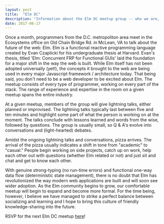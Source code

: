 ```yaml
---
layout: post
title:  "Elm DC"
description: "Information about the Elm DC meetup group -- who we are, what we do at meetups, where we see the future of Web Development going."
date: 2017-06-17
---
```


Once a month, programmers from the D.C. metropoliton area meet in the Ecosystems office on Old Chain Bridge Rd. in McLean, VA to talk about the future of the web: Elm. Elm is a functional reactive programming language created by Evan Czaplicki for his undergraduate thesis at Harvard. Evan's thesis, titled 'Elm: Concurrent FRP for Functional GUIs' laid the foundation for a major shift in the way the web is built. While Elm itself has not been adopted universally (yet!), the concepts it brought to the web are being used in every major Javascript framework / architecture today. That being said, you don't need to be a web developer to be excited about Elm. The meetup consists of every type of programmer, working on every part of the stack. The range of experience and expertise in the room on a given meetup spans the entire industry.

At a given meetup, members of the group will give lightning talks, either planned or improvised. The lightning talks typically last between five and ten minutes and highlight some part of what the person is working on at the moment. The talks conclude with lessons learned and words from the wise, followed by questions. The group is usually small, so Q & A's evolve into conversations and (light-hearted) debates. 

Amidst the ongoing lightning talks and conversations, pizza arrives. The arrival of the pizza usually indicates a shift in tone from "academic" to "casual." People begin working on side projects, catch up on work, help each other out with questions (whether Elm related or not) and just sit and chat and get to know each other. 

With genuine strong-typing (no run-time errors) and functional one-way data flow (deterministic state management), there is no doubt that Elm has revolutionized the way modern web applications are built and will soon see wider adoption. As the Elm community begins to grow, our comfortable meetup will begin to expand and become more formal. For the time being, however, I believe we have managed to strike a perfect balance between socializing and learning and I hope to bring this culture of friendly knowledge-sharing into the future. 

RSVP for the next Elm DC meetup [here](https://www.meetup.com/Elm-DC/)!
